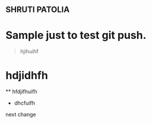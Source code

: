 ## SHRUTI PATOLIA

# Sample just to test git push.

> hjihuihf
  # hdjidhfh


** hfdjifhuifh
- dhcfuifh



next change
